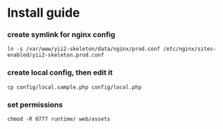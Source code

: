 # Install guide

### create symlink for nginx config

`ln -s /var/www/yii2-skeleton/data/nginx/prod.conf /etc/nginx/sites-enabled/yii2-skeleton.prod.conf`

### create local config, then edit it

`cp config/local.sample.php config/local.php`

### set permissions

`chmod -R 0777 runtime/ web/assets`
